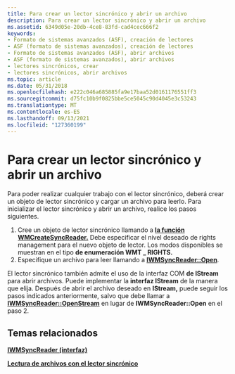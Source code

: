 ```yaml
---
title: Para crear un lector sincrónico y abrir un archivo
description: Para crear un lector sincrónico y abrir un archivo
ms.assetid: 6349d05e-20db-4ce8-83fd-cad4cec666f2
keywords:
- Formato de sistemas avanzados (ASF), creación de lectores
- ASF (formato de sistemas avanzados), creación de lectores
- Formato de sistemas avanzados (ASF), abrir archivos
- ASF (formato de sistemas avanzados), abrir archivos
- lectores sincrónicos, crear
- lectores sincrónicos, abrir archivos
ms.topic: article
ms.date: 05/31/2018
ms.openlocfilehash: e222c046a685885fa9e17baa52d0161176551ff3
ms.sourcegitcommit: d75fc10b9f0825bbe5ce5045c90d4045e3c53243
ms.translationtype: MT
ms.contentlocale: es-ES
ms.lasthandoff: 09/13/2021
ms.locfileid: "127360199"
---
```

# <a name="to-create-a-synchronous-reader-and-open-a-file"></a>Para crear un lector sincrónico y abrir un archivo

Para poder realizar cualquier trabajo con el lector sincrónico, deberá crear un objeto de lector sincrónico y cargar un archivo para leerlo. Para inicializar el lector sincrónico y abrir un archivo, realice los pasos siguientes.

1.  Cree un objeto de lector sincrónico llamando a [**la función WMCreateSyncReader.**](/previous-versions/windows/desktop/api/Wmsdkidl/nf-wmsdkidl-wmcreatesyncreader) Debe especificar el nivel deseado de rights management para el nuevo objeto de lector. Los modos disponibles se muestran en el tipo **de enumeración WMT \_ RIGHTS.**
2.  Especifique un archivo para leer llamando a [**IWMSyncReader::Open**](/previous-versions/windows/desktop/api/Wmsdkidl/nf-wmsdkidl-iwmsyncreader-open).

El lector sincrónico también admite el uso de la interfaz COM **de IStream** para abrir archivos. Puede implementar la **interfaz IStream** de la manera que elija. Después de abrir el archivo deseado en **IStream,** puede seguir los pasos indicados anteriormente, salvo que debe llamar a [**IWMSyncReader::OpenStream**](/previous-versions/windows/desktop/api/wmsdkidl/nf-wmsdkidl-iwmsyncreader-openstream) en lugar de **IWMSyncReader::Open** en el paso 2.

## <a name="related-topics"></a>Temas relacionados

<dl> <dt>

[**IWMSyncReader (interfaz)**](/previous-versions/windows/desktop/api/wmsdkidl/nn-wmsdkidl-iwmsyncreader)
</dt> <dt>

[**Lectura de archivos con el lector sincrónico**](reading-files-with-the-synchronous-reader.md)
</dt> </dl>

 

 




